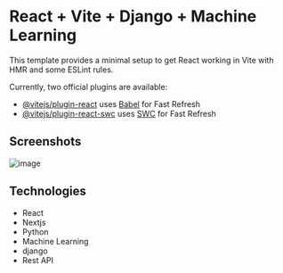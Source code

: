 # React + Vite + Django + Machine Learning

This template provides a minimal setup to get React working in Vite with HMR and some ESLint rules.

Currently, two official plugins are available:

- [@vitejs/plugin-react](https://github.com/vitejs/vite-plugin-react/blob/main/packages/plugin-react/README.md) uses [Babel](https://babeljs.io/) for Fast Refresh
- [@vitejs/plugin-react-swc](https://github.com/vitejs/vite-plugin-react-swc) uses [SWC](https://swc.rs/) for Fast Refresh

## Screenshots
![image](https://github.com/kumar11jr/recommendation_system/assets/104729493/9104893f-2fee-467c-9c1e-a6a666351bbd)

## Technologies
* React
* Nextjs
* Python
* Machine Learning
* django
* Rest API

